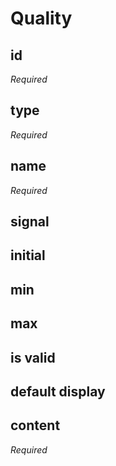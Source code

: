 # Quality

## id
*Required*

## type
*Required*

## name
*Required*

## signal

## initial

## min

## max

## is valid

## default display

## content
*Required*

